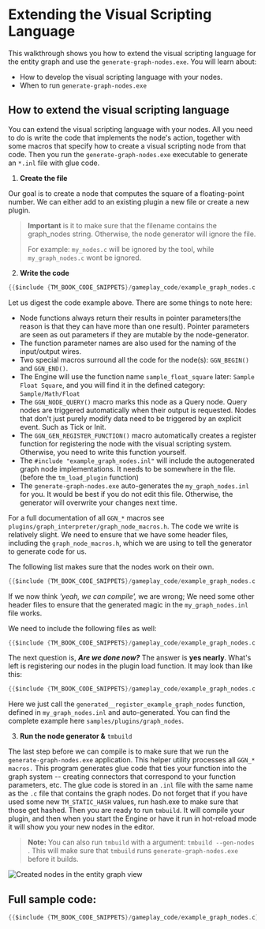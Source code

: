 # Extending the Visual Scripting Language

This walkthrough shows you how to extend the visual scripting language for the entity graph and use the `generate-graph-nodes.exe`. You will learn about:

- How to develop the visual scripting language with your nodes.
- When to run `generate-graph-nodes.exe`

## **How to extend the visual scripting language**

You can extend the visual scripting language with your nodes. All you need to do is write the code that implements the node's action, together with some macros that specify how to create a visual scripting node from that code. Then you run the `generate-graph-nodes.exe` executable to generate an `*.inl` file with glue code.


1. **Create the file**

Our goal is to create a node that computes the square of a floating-point number. We can either add to an existing plugin a new file or create a new plugin. 


> **Important** is it to make sure that the filename contains the graph_nodes string. Otherwise, the node generator will ignore the file.
>
> For example: `my_nodes.c` will be ignored by the tool, while `my_graph_nodes.c` wont be ignored.



2. **Write the code**


```c
{{$include {TM_BOOK_CODE_SNIPPETS}/gameplay_code/example_graph_nodes.c:11:19}}
```

Let us digest the code example above. There are some things to note here:

- Node functions always return their results in pointer parameters(the reason is that they can have more than one result). Pointer parameters are seen as out parameters if they are mutable by the node-generator.
- The function parameter names are also used for the naming of the input/output wires.
- Two special macros surround all the code for the node(s): `GGN_BEGIN()` and `GGN_END()`.
- The Engine will use the function name `sample_float_square` later: `Sample Float Square`, and you will find it in the defined category: `Sample/Math/Float`
- The `GGN_NODE_QUERY()` macro marks this node as a Query node. Query nodes are triggered automatically when their output is requested. Nodes that don't just purely modify data need to be triggered by an explicit event. Such as Tick or Init.
- The `GGN_GEN_REGISTER_FUNCTION()` macro automatically creates a register function for registering the node with the visual scripting system. Otherwise, you need to write this function yourself.
- The `#include "example_graph_nodes.inl"` will include the autogenerated graph node implementations. It needs to be somewhere in the file. (before the `tm_load_plugin` function)
- The `generate-graph-nodes.exe` auto-generates the `my_graph_nodes.inl` for you. It would be best if you do not edit this file. Otherwise, the generator will overwrite your changes next time.

For a full documentation of all `GGN_*` macros see `plugins/graph_interpreter/graph_node_macros.h`.
The code we write is relatively slight. We need to ensure that we have some header files, including the `graph_node_macros.h`, which we are using to tell the generator to generate code for us. 

The following list makes sure that the nodes work on their own.


```c
{{$include {TM_BOOK_CODE_SNIPPETS}/gameplay_code/example_graph_nodes.c:7:9}}
```

If we now think *'yeah, we can compile',* we are wrong; We need some other header files to ensure that the generated magic in the `my_graph_nodes.inl` file works. 

We need to include the following files as well:


```c
{{$include {TM_BOOK_CODE_SNIPPETS}/gameplay_code/example_graph_nodes.c:1:5}}
```

The next question is, ***Are we done now?***  The answer is **yes nearly**.  What's left is registering our nodes in the plugin load function. It may look than like this:


```c
{{$include {TM_BOOK_CODE_SNIPPETS}/gameplay_code/example_graph_nodes.c:21:26}}
```

Here we just call the `generated__register_example_graph_nodes` function, defined in `my_graph_nodes.inl` and auto-generated. You can find the complete example here `samples/plugins/graph_nodes`.


3. **Run the node generator &**  `tmbuild`

The last step before we can compile is to make sure that we run the `generate-graph-nodes.exe` application. This helper utility processes all `GGN_* macros.` This program generates glue code that ties your function into the graph system -- creating connectors that correspond to your function parameters, etc. 
The glue code is stored in an `.inl` file with the same name as the `.c` file that contains the graph nodes. 
Do not forget that if you have used some new `TM_STATIC_HASH` values, run hash.exe to make sure that those get hashed. 
Then you are ready to run `tmbuild`. It will compile your plugin, and then when you start the Engine or have it run in hot-reload mode it will show you your new nodes in the editor.


> **Note:** You can also run `tmbuild` with a argument: `tmbuild --gen-nodes` . This will make sure that `tmbuild` runs `generate-graph-nodes.exe` before it builds.


![Created nodes in the entity graph view](https://paper-attachments.dropbox.com/s_BE512D5FE8135D0385DC0047FF64445B552F54BFA20F2F17110D3CCE8DFC6050_1608038436418_image.png)



## Full sample code:

```c
{{$include {TM_BOOK_CODE_SNIPPETS}/gameplay_code/example_graph_nodes.c}}
```



